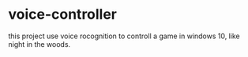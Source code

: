 # voice-controller
this project use voice rocognition to controll a game in windows 10, like night in the woods.
